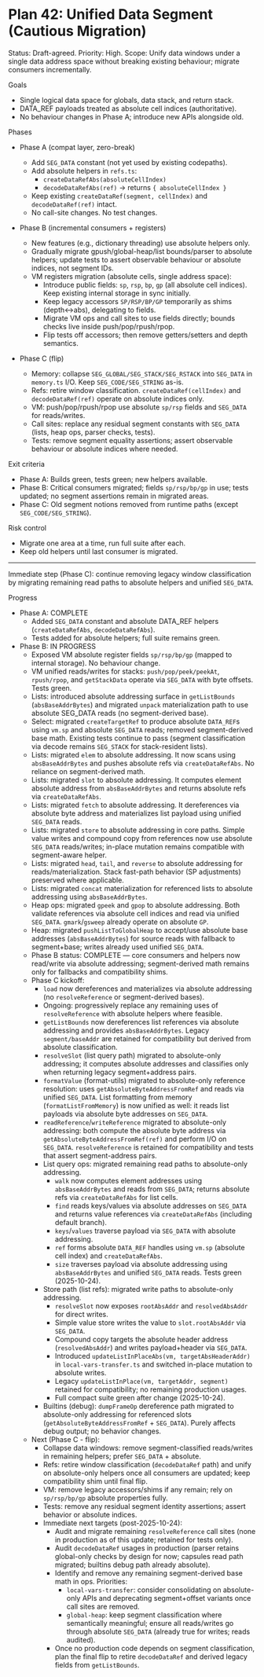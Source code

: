 # Plan 42: Unified Data Segment (Cautious Migration)

Status: Draft-agreed. Priority: High. Scope: Unify data windows under a single data address space without breaking existing behaviour; migrate consumers incrementally.

Goals

- Single logical data space for globals, data stack, and return stack.
- DATA_REF payloads treated as absolute cell indices (authoritative).
- No behaviour changes in Phase A; introduce new APIs alongside old.

Phases

- Phase A (compat layer, zero-break)
  - Add `SEG_DATA` constant (not yet used by existing codepaths).
  - Add absolute helpers in `refs.ts`:
    - `createDataRefAbs(absoluteCellIndex)`
    - `decodeDataRefAbs(ref)` → returns `{ absoluteCellIndex }`
  - Keep existing `createDataRef(segment, cellIndex)` and `decodeDataRef(ref)` intact.
  - No call-site changes. No test changes.

- Phase B (incremental consumers + registers)
  - New features (e.g., dictionary threading) use absolute helpers only.
  - Gradually migrate gpush/global-heap/list bounds/parser to absolute helpers; update tests to assert observable behaviour or absolute indices, not segment IDs.
  - VM registers migration (absolute cells, single address space):
    - Introduce public fields: `sp`, `rsp`, `bp`, `gp` (all absolute cell indices). Keep existing internal storage in sync initially.
    - Keep legacy accessors `SP/RSP/BP/GP` temporarily as shims (depth↔abs), delegating to fields.
    - Migrate VM ops and call sites to use fields directly; bounds checks live inside push/pop/rpush/rpop.
    - Flip tests off accessors; then remove getters/setters and depth semantics.

- Phase C (flip)
  - Memory: collapse `SEG_GLOBAL/SEG_STACK/SEG_RSTACK` into `SEG_DATA` in `memory.ts` I/O. Keep `SEG_CODE/SEG_STRING` as-is.
  - Refs: retire window classification. `createDataRef(cellIndex)` and `decodeDataRef(ref)` operate on absolute indices only.
  - VM: push/pop/rpush/rpop use absolute `sp/rsp` fields and `SEG_DATA` for reads/writes.
  - Call sites: replace any residual segment constants with `SEG_DATA` (lists, heap ops, parser checks, tests).
  - Tests: remove segment equality assertions; assert observable behaviour or absolute indices where needed.

Exit criteria

- Phase A: Builds green, tests green; new helpers available.
- Phase B: Critical consumers migrated; fields `sp/rsp/bp/gp` in use; tests updated; no segment assertions remain in migrated areas.
- Phase C: Old segment notions removed from runtime paths (except `SEG_CODE/SEG_STRING`).

Risk control

- Migrate one area at a time, run full suite after each.
- Keep old helpers until last consumer is migrated.

---

Immediate step (Phase C): continue removing legacy window classification by migrating remaining read paths to absolute helpers and unified `SEG_DATA`.

Progress

- Phase A: COMPLETE
  - Added `SEG_DATA` constant and absolute DATA_REF helpers (`createDataRefAbs`, `decodeDataRefAbs`).
  - Tests added for absolute helpers; full suite remains green.
- Phase B: IN PROGRESS
  - Exposed VM absolute register fields `sp/rsp/bp/gp` (mapped to internal storage). No behaviour change.
  - VM unified reads/writes for stacks: `push/pop/peek/peekAt`, `rpush/rpop`, and `getStackData` operate via `SEG_DATA` with byte offsets. Tests green.
  - Lists: introduced absolute addressing surface in `getListBounds` (`absBaseAddrBytes`) and migrated `unpack` materialization path to use absolute SEG_DATA reads (no segment-derived base).
  - Select: migrated `createTargetRef` to produce absolute `DATA_REF`s using `vm.sp` and absolute `SEG_DATA` reads; removed segment-derived base math. Existing tests continue to pass (segment classification via decode remains `SEG_STACK` for stack-resident lists).
  - Lists: migrated `elem` to absolute addressing. It now scans using `absBaseAddrBytes` and pushes absolute refs via `createDataRefAbs`. No reliance on segment-derived math.
  - Lists: migrated `slot` to absolute addressing. It computes element absolute address from `absBaseAddrBytes` and returns absolute refs via `createDataRefAbs`.
  - Lists: migrated `fetch` to absolute addressing. It dereferences via absolute byte address and materializes list payload using unified `SEG_DATA` reads.
  - Lists: migrated `store` to absolute addressing in core paths. Simple value writes and compound copy from references now use absolute `SEG_DATA` reads/writes; in-place mutation remains compatible with segment-aware helper.
  - Lists: migrated `head`, `tail`, and `reverse` to absolute addressing for reads/materialization. Stack fast-path behavior (SP adjustments) preserved where applicable.
  - Lists: migrated `concat` materialization for referenced lists to absolute addressing using `absBaseAddrBytes`.
  - Heap ops: migrated `gpeek` and `gpop` to absolute addressing. Both validate references via absolute cell indices and read via unified `SEG_DATA`. `gmark`/`gsweep` already operate on absolute `GP`.
  - Heap: migrated `pushListToGlobalHeap` to accept/use absolute base addresses (`absBaseAddrBytes`) for source reads with fallback to segment+base; writes already used unified `SEG_DATA`.
  - Phase B status: COMPLETE — core consumers and helpers now read/write via absolute addressing; segment-derived math remains only for fallbacks and compatibility shims.
  - Phase C kickoff:
    - `load` now dereferences and materializes via absolute addressing (no `resolveReference` or segment-derived bases).
    - Ongoing: progressively replace any remaining uses of `resolveReference` with absolute helpers where feasible.
    - `getListBounds` now dereferences list references via absolute addressing and provides `absBaseAddrBytes`. Legacy `segment/baseAddr` are retained for compatibility but derived from absolute classification.
    - `resolveSlot` (list query path) migrated to absolute-only addressing; it computes absolute addresses and classifies only when returning legacy segment+address pairs.
    - `formatValue` (format-utils) migrated to absolute-only reference resolution: uses `getAbsoluteByteAddressFromRef` and reads via unified `SEG_DATA`. List formatting from memory (`formatListFromMemory`) is now unified as well: it reads list payloads via absolute byte addresses on `SEG_DATA`.
    - `readReference`/`writeReference` migrated to absolute-only addressing: both compute the absolute byte address via `getAbsoluteByteAddressFromRef(ref)` and perform I/O on `SEG_DATA`. `resolveReference` is retained for compatibility and tests that assert segment-address pairs.
    - List query ops: migrated remaining read paths to absolute-only addressing.
      - `walk` now computes element addresses using `absBaseAddrBytes` and reads from `SEG_DATA`; returns absolute refs via `createDataRefAbs` for list cells.
      - `find` reads keys/values via absolute addresses on `SEG_DATA` and returns value references via `createDataRefAbs` (including default branch).
      - `keys`/`values` traverse payload via `SEG_DATA` with absolute addressing.
      - `ref` forms absolute `DATA_REF` handles using `vm.sp` (absolute cell index) and `createDataRefAbs`.
      - `size` traverses payload via absolute addressing using `absBaseAddrBytes` and unified `SEG_DATA` reads. Tests green (2025-10-24).
    - Store path (list refs): migrated write paths to absolute-only addressing.
      - `resolveSlot` now exposes `rootAbsAddr` and `resolvedAbsAddr` for direct writes.
      - Simple value store writes the value to `slot.rootAbsAddr` via `SEG_DATA`.
      - Compound copy targets the absolute header address (`resolvedAbsAddr`) and writes payload+header via `SEG_DATA`.
      - Introduced `updateListInPlaceAbs(vm, targetAbsHeaderAddr)` in `local-vars-transfer.ts` and switched in-place mutation to absolute writes.
      - Legacy `updateListInPlace(vm, targetAddr, segment)` retained for compatibility; no remaining production usages.
      - Full compact suite green after change (2025-10-24).
    - Builtins (debug): `dumpFrameOp` dereference path migrated to absolute-only addressing for referenced slots (`getAbsoluteByteAddressFromRef` + `SEG_DATA`). Purely affects debug output; no behavior changes.
  - Next (Phase C - flip):
    - Collapse data windows: remove segment-classified reads/writes in remaining helpers; prefer `SEG_DATA` + absolute.
    - Refs: retire window classification (`decodeDataRef` path) and unify on absolute-only helpers once all consumers are updated; keep compatibility shim until final flip.
    - VM: remove legacy accessors/shims if any remain; rely on `sp/rsp/bp/gp` absolute properties fully.
    - Tests: remove any residual segment identity assertions; assert behavior or absolute indices.
    - Immediate next targets (post-2025-10-24):
      - Audit and migrate remaining `resolveReference` call sites (none in production as of this update; retained for tests only).
      - Audit `decodeDataRef` usages in production (parser retains global-only checks by design for now; capsules read path migrated; builtins debug path already absolute).
      - Identify and remove any remaining segment-derived base math in ops. Priorities:
        - `local-vars-transfer`: consider consolidating on absolute-only APIs and deprecating segment+offset variants once call sites are removed.
        - `global-heap`: keep segment classification where semantically meaningful; ensure all reads/writes go through absolute `SEG_DATA` (already true for writes; reads audited).
      - Once no production code depends on segment classification, plan the final flip to retire `decodeDataRef` and derived legacy fields from `getListBounds`.

